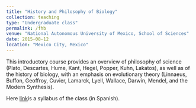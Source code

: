 ```yaml
---
title: "History and Philosophy of Biology"
collection: teaching
type: "Undergraduate class"
permalink: /fhb
venue: "National Autonomous University of Mexico, School of Sciences"
date: 2015-08-12
location: "Mexico City, Mexico"
---
```


This introductory course provides an overview of philosophy of science (Plato, Descartes, Hume, Kant, Hegel, Popper, Kuhn, Lakatos), as well as of the history of biology, with an emphasis on evolutionary theory (Linnaeus, Buffon, Geoffroy, Cuvier, Lamarck, Lyell, Wallace, Darwin, Mendel, and the Modern Synthesis).

Here [link](http://www.fciencias.unam.mx/asignaturas/1101.pdf)is a syllabus of the class (in Spanish). 
